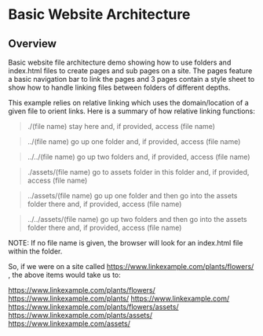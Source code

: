# Basic Website Architecture

## Overview

Basic website file architecture demo showing how to use folders and index.html files to create pages and sub pages on a site. The pages feature a basic navigation bar to link the pages and 3 pages contain a style sheet to show how to handle linking files between folders of different depths.

This example relies on relative linking which uses the domain/location of a given file to orient links. Here is a summary of how relative linking functions:

>./(file name)			    stay here and, if provided, access (file name)

>../(file name) 			    go up one folder and, if provided, access (file name)

>../../(file name)			go up two folders and, if provided, access (file name)

>./assets/(file name)		go to assets folder in this folder and, if provided, access (file name)

>../assets/(file name)		go up one folder and then go into the assets folder there and, if provided, access (file name)

>../../assets/(file name) 	go up two folders and then go into the assets folder there and, if provided, access (file name)

NOTE: If no file name is given, the browser will look for an index.html file within the folder.

So, if we were on a site called https://www.linkexample.com/plants/flowers/ , the above items would take us to:

https://www.linkexample.com/plants/flowers/
https://www.linkexample.com/plants/
https://www.linkexample.com/
https://www.linkexample.com/plants/flowers/assets/
https://www.linkexample.com/plants/assets/
https://www.linkexample.com/assets/

